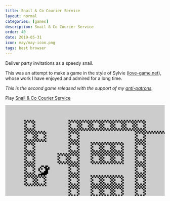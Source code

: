 ```yaml
---
title: Snail & Co Courier Service
layout: normal
categories: [games]
description: Snail & Co Courier Service
order: 40
date: 2019-05-31
icon: may/may-icon.png
tags: best browser
---
```


Deliver party invitations as a speedy snail.

This was an attempt to make a game in the style of Sylvie ([love-game.net](http://love-game.net/)), whose work I have enjoyed and admired for a long time.

_This is the second game released with the support of my [anti-patrons](/anti-patreon)._

<p>Play <a href="/may/">Snail & Co Courier Service</a></p>

![](1.png)
